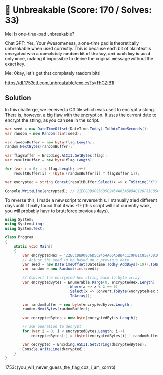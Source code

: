 # 🔗 Unbreakable (Score: 170 / Solves: 33)
Me: Is one-time-pad unbreakable?

Chat GPT: Yes, Your Awesomeness, a one-time pad is theoretically unbreakable when used correctly. This is because each bit of plaintext is encrypted with a completely random bit of the key, and each key is used only once, making it impossible to derive the original message without the exact key.

Me: Okay, let's get that completely random bits!
 
https://dl.1753ctf.com/unbreakable/enc.cs?s=FhCZiB1l

## Solution

In this challenge, we received a C# file which was used to encrypt a string. There is, however, a big flaw with the encryption. It uses the current date to encrypt the string, as you can see in the script.

```csharp
var seed = new DateTimeOffset(DateTime.Today).ToUnixTimeSeconds();
var random = new Random((int)seed);

var randomBuffer = new byte[flag.Length];
random.NextBytes(randomBuffer);

var flagBuffer = Encoding.ASCII.GetBytes(flag);
var resultBuffer = new byte[flag.Length];

for (var i = 0; i < flag.Length; i++)
    resultBuffer[i] = (byte)(randomBuffer[i] ^ flagBuffer[i]);

var encrypted = string.Concat(resultBuffer.Select(x => x.ToString("X").PadLeft(2, '0')));

Console.WriteLine(encrypted); // 22ECCDB90936D5C2454A65A5BB4C120FB1C8567381C6DB368EB57D4C6BE8B6D8C860E5C6FAC1F48BF2291A5C9EA3C354715857E7
```

To reverse this, I made a new script to reverse this. I manually tried different days until I finally found that it was -19 (this script will not currently work, you will probably have to bruteforce previous days).

```csharp
using System;
using System.Linq;
using System.Text;

class Program
{
    static void Main()
    {
        var encryptedHex = "22ECCDB90936D5C2454A65A5BB4C120FB1C8567381C6DB368EB57D4C6BE8B6D8C860E5C6FAC1F48BF2291A5C9EA3C354715857E7";
        // Adjust the seed to be based on a previous date
        var seed = new DateTimeOffset(DateTime.Today.AddDays(-19)).ToUnixTimeSeconds();
        var random = new Random((int)seed);

        // Convert the encrypted hex string back to byte array
        var encryptedBytes = Enumerable.Range(0, encryptedHex.Length)
                             .Where(x => x % 2 == 0)
                             .Select(x => Convert.ToByte(encryptedHex.Substring(x, 2), 16))
                             .ToArray();

        var randomBuffer = new byte[encryptedBytes.Length];
        random.NextBytes(randomBuffer);

        var decryptedBytes = new byte[encryptedBytes.Length];

        // XOR operation to decrypt
        for (var i = 0; i < encryptedBytes.Length; i++)
            decryptedBytes[i] = (byte)(encryptedBytes[i] ^ randomBuffer[i]);

        var decrypted = Encoding.ASCII.GetString(decryptedBytes);
        Console.WriteLine(decrypted);
    }
}
```

1753c{you_will_never_guess_the_flag_coz_i_am_xorrro}
